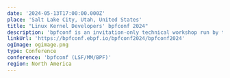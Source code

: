 ```yaml
---
date: '2024-05-13T17:00:00.000Z'
place: 'Salt Lake City, Utah, United States'
title: "Linux Kernel Developers' bpfconf 2024"
description: 'bpfconf is an invitation-only technical workshop run by the Linux community in order to bring BPF core developers together, to discuss new ideas and to work out improvements to the BPF subsystem. The 2024 edition of bpfconf will be part of the LSF/MM/BPF summit.'
linkUrl: 'https://bpfconf.ebpf.io/bpfconf2024/bpfconf2024'
ogImage: ogimage.png
type: Conference
conference: 'bpfconf (LSF/MM/BPF)'
region: North America
---
```

